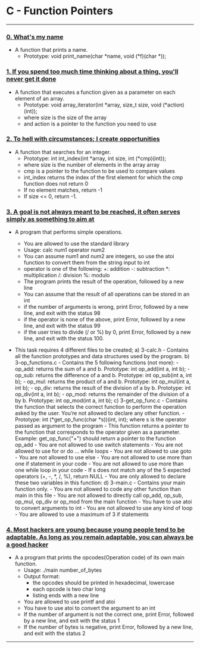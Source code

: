#  C - Function Pointers
---

### [0. What's my name](./0-print_name.c)
* A function that prints a name.
	- Prototype: void print_name(char *name, void (*f)(char *));

### [1. If you spend too much time thinking about a thing, you'll never get it done](./1-array_iterator.c)
* A function that executes a function given as a parameter on each element of an array.
	- Prototype: void array_iterator(int *array, size_t size, void (*action)(int));
	- where size is the size of the array
	- and action is a pointer to the function you need to use

### [2. To hell with circumstances; I create opportunities](./2-int_index.c)
* A function that searches for an integer.
	- Prototype: int int_index(int *array, int size, int (*cmp)(int));
	- where size is the number of elements in the array array
	- cmp is a pointer to the function to be used to compare values
	- int_index returns the index of the first element for which the cmp function does not return 0
	- If no element matches, return -1
	- If size <= 0, return -1.


### [3. A goal is not always meant to be reached, it often serves simply as something to aim at](./3-main.c)
* A program that performs simple operations.
	- You are allowed to use the standard library
	- Usage: calc num1 operator num2
	- You can assume num1 and num2 are integers, so use the atoi function to convert them from the string input to int
	- operator is one of the following:
		+: addition
		-: subtraction
		*: multiplication
		/: division
		%: modulo
	- The program prints the result of the operation, followed by a new line
	- You can assume that the result of all operations can be stored in an int
	- if the number of arguments is wrong, print Error, followed by a new line, and exit with the status 98
	- if the operator is none of the above, print Error, followed by a new line, and exit with the status 99
	- if the user tries to divide (/ or %) by 0, print Error, followed by a new line, and exit with the status 100.

* This task requires 4 different files to be created;
	a) 3-calc.h
		- Contains all the function prototypes and data structures used by the program. 
	b) 3-op_functions.c
		- Contains the 5 following functions (not more):
			- op_add: returns the sum of a and b. Prototype: int op_add(int a, int b);
			- op_sub: returns the difference of a and b. Prototype: int op_sub(int a, int b);
			- op_mul: returns the product of a and b. Prototype: int op_mul(int a, int b);
			- op_div: returns the result of the division of a by b. Prototype: int op_div(int a, int b);
			- op_mod: returns the remainder of the division of a by b. Prototype: int op_mod(int a, int b);
	c) 3-get_op_func.c
		- Contains the function that selects the correct function to perform the operation asked by the user. You’re not allowed to declare any other function.
		- Prototype: int (*get_op_func(char *s))(int, int);
		where s is the operator passed as argument to the program
		- This function returns a pointer to the function that corresponds to the operator given as a parameter. Example: get_op_func("+") should return a pointer to the function op_add
		- You are not allowed to use switch statements
		- You are not allowed to use for or do ... while loops
		- You are not allowed to use goto
		- You are not allowed to use else
		- You are not allowed to use more than one if statement in your code
		- You are not allowed to use more than one while loop in your code
		- If s does not match any of the 5 expected operators (+, -, *, /, %), return NULL
		- You are only allowed to declare these two variables in this function:
	d) 3-main.c
		- Contains your main function only.
		- You are not allowed to code any other function than main in this file
		- You are not allowed to directly call op_add, op_sub, op_mul, op_div or op_mod from the main function
		- You have to use atoi to convert arguments to int
		- You are not allowed to use any kind of loop
		- You are allowed to use a maximum of 3 if statements


### [4. Most hackers are young because young people tend to be adaptable. As long as you remain adaptable, you can always be a good hacker](./100-main_opcodes.c)
* A a program that prints the opcodes(Operation code) of its own main function.
	- Usage: ./main number_of_bytes
	- Output format:
		- the opcodes should be printed in hexadecimal, lowercase
		- each opcode is two char long
		- listing ends with a new line
	- You are allowed to use printf and atoi
	- You have to use atoi to convert the argument to an int
	- If the number of argument is not the correct one, print Error, followed by a new line, and exit with the status 1
	- If the number of bytes is negative, print Error, followed by a new line, and exit with the status 2


---
